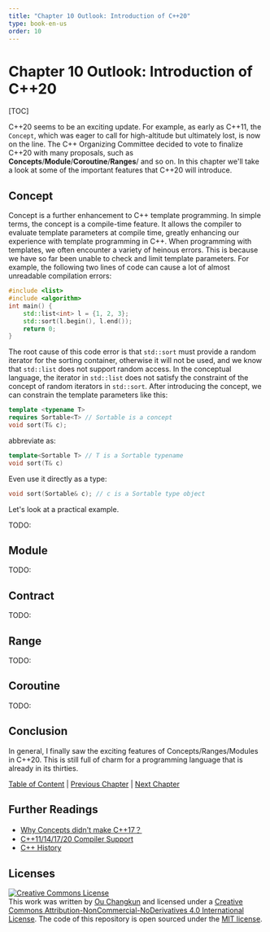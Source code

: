 ```yaml
---
title: "Chapter 10 Outlook: Introduction of C++20"
type: book-en-us
order: 10
---
```


# Chapter 10 Outlook: Introduction of C++20

[TOC]

C++20 seems to be an exciting update.
For example, as early as C++11, the `Concept`, 
which was eager to call for high-altitude but ultimately lost, is now on the line.
The C++ Organizing Committee decided to vote to finalize C++20 with many proposals, 
such as **Concepts**/**Module**/**Coroutine**/**Ranges**/ and so on.
In this chapter we'll take a look at some of the important features that 
C++20 will introduce.

## Concept

Concept is a further enhancement to C++ template programming. 
In simple terms, the concept is a compile-time feature.
It allows the compiler to evaluate template parameters at compile time, 
greatly enhancing our experience with template programming in C++.
When programming with templates, we often encounter a variety of heinous errors.
This is because we have so far been unable to check and limit template parameters.
For example, the following two lines of code can cause a lot of 
almost unreadable compilation errors:

```cpp
#include <list>
#include <algorithm>
int main() {
    std::list<int> l = {1, 2, 3};
    std::sort(l.begin(), l.end());
    return 0;
}
```

The root cause of this code error is that `std::sort` must provide 
a random iterator for the sorting container, otherwise it will not be used, 
and we know that `std::list` does not support random access.
In the conceptual language, the iterator in `std::list` does not satisfy 
the constraint of the concept of random iterators in `std::sort`.
After introducing the concept, we can constrain the template parameters 
like this:

```cpp
template <typename T>
requires Sortable<T> // Sortable is a concept
void sort(T& c);
```

abbreviate as:

```cpp
template<Sortable T> // T is a Sortable typename
void sort(T& c)
```

Even use it directly as a type:

```cpp
void sort(Sortable& c); // c is a Sortable type object
```

Let's look at a practical example.

TODO:

## Module

TODO:

## Contract

TODO:

## Range

TODO:

## Coroutine

TODO:

## Conclusion

In general, I finally saw the exciting features of Concepts/Ranges/Modules in C++20.
This is still full of charm for a programming language that is already in its thirties.

[Table of Content](./toc.md) | [Previous Chapter](./09-others.md) | [Next Chapter](./appendix1.md)

## Further Readings

- [Why Concepts didn't make C++17？](http://honermann.net/blog/2016/03/06/why-concepts-didnt-make-cxx17/)
- [C++11/14/17/20 Compiler Support](http://en.cppreference.com/w/cpp/compiler_support)
- [C++ History](https://en.cppreference.com/w/cpp/language/history)

## Licenses

<a rel="license" href="http://creativecommons.org/licenses/by-nc-nd/4.0/"><img alt="Creative Commons License" style="border-width:0" src="https://i.creativecommons.org/l/by-nc-nd/4.0/88x31.png" /></a><br />This work was written by [Ou Changkun](https://changkun.de) and licensed under a <a rel="license" href="http://creativecommons.org/licenses/by-nc-nd/4.0/">Creative Commons Attribution-NonCommercial-NoDerivatives 4.0 International License</a>. The code of this repository is open sourced under the [MIT license](../../LICENSE).
